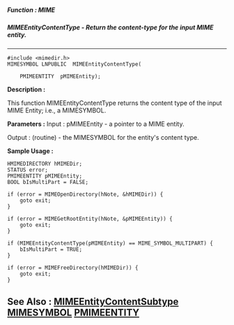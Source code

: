 ##### Function : MIME
##### MIMEEntityContentType - Return the content-type for the input MIME entity.
---
```
#include <mimedir.h>
MIMESYMBOL LNPUBLIC  MIMEEntityContentType(

	PMIMEENTITY  pMIMEEntity);
```
**Description :**

This function MIMEEntityContentType returns the content type of the input MIME 
Entity; i.e., a MIMESYMBOL.

**Parameters :**
Input :
pMIMEEntity  -  a pointer to a MIME entity.

Output :
(routine)  -  the MIMESYMBOL for the entity's content type.



**Sample Usage :**
```
HMIMEDIRECTORY hMIMEDir;
STATUS error;
PMIMEENTITY pMIMEEntity;
BOOL bIsMultiPart = FALSE;

if (error = MIMEOpenDirectory(hNote, &hMIMEDir)) {
	goto exit;
}

if (error = MIMEGetRootEntity(hNote, &pMIMEEntity)) {
	goto exit;
}

if (MIMEEntityContentType(pMIMEEntity) == MIME_SYMBOL_MULTIPART) {
	bIsMultiPart = TRUE;
}

if (error = MIMEFreeDirectory(hMIMEDir)) {
	goto exit;
}

```
**See Also :**
[MIMEEntityContentSubtype](/reference/Func/MIMEEntityContentSubtype)
[MIMESYMBOL](/reference/Data/MIMESYMBOL)
[PMIMEENTITY](/reference/Data/PMIMEENTITY)
---

